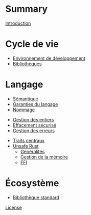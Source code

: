 # Summary

[Introduction](introduction.md)

# Cycle de vie

- [Environnement de développement](devenv.md)
- [Bibliothèques](libraries.md)

# Langage

- [Sémantique](semantics.md)
- [Garanties du langage](guarantees.md)
- [Nommage](naming.md)
<!-- - [Macros](macros.md) -->
- [Gestion des entiers](integer.md)
- [Effacement sécurisé](erasure.md)
- [Gestion des erreurs](errors.md)
<!-- - [Système de types](typesystem.md) -->
- [Traits centraux](central_traits.md)
- [Unsafe Rust](unsafe.md)
  - [Généralités](unsafe/generalities.md)
  - [Gestion de la mémoire](unsafe/memory.md)
  - [FFI](unsafe/ffi.md)

# Écosystème

- [Bibliothèque standard](standard.md)

[License](LICENSE.md)

<!-- TODO: - [Test et fuzzing](testfuzz.md) -->
